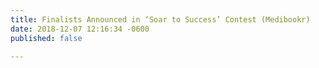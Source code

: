 ```yaml
---
title: Finalists Announced in ‘Soar to Success’ Contest (Medibookr)
date: 2018-12-07 12:16:34 -0600
published: false

---
```

